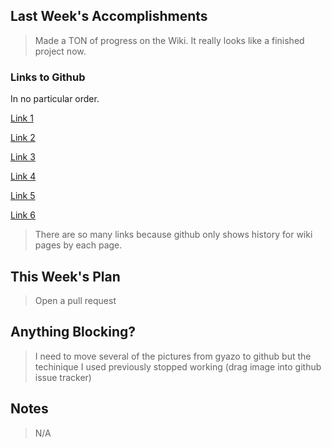 ## Last Week's Accomplishments

> Made a TON of progress on the Wiki. It really looks like a finished project now.

### Links to Github
In no particular order.

[Link 1](https://github.com/Plutoren/shuttletracker/wiki/Map/_history)

[Link 2](https://github.com/Plutoren/shuttletracker/wiki/_Sidebar/_history)

[Link 3](https://github.com/Plutoren/shuttletracker/wiki/Front-End/_history)

[Link 4](https://github.com/Plutoren/shuttletracker/wiki/Schedules/_history)

[Link 5](https://github.com/Plutoren/shuttletracker/wiki/admin-panel/_history)

[Link 6](https://github.com/Plutoren/shuttletracker/wiki/_history)

> There are so many links because github only shows history for wiki pages by each page.

## This Week's Plan

> Open a pull request

## Anything Blocking?

> I need to move several of the pictures from gyazo to github but the techinique I used previously stopped working (drag image into github issue tracker)

## Notes

> N/A
